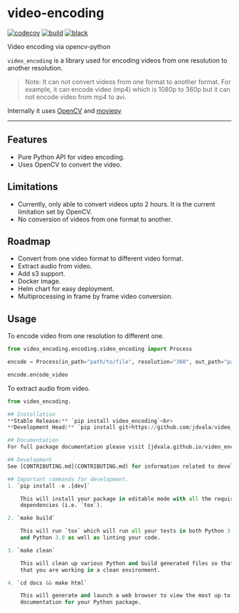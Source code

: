 # video-encoding

[![codecov](https://codecov.io/gh/jdvala/video_encoding/branch/main/graph/badge.svg?token=dEC138Lq1J)](https://codecov.io/gh/jdvala/video_encoding)
[![build](https://github.com/jdvala/video_encoding/actions/workflows/main.yml/badge.svg)](https://github.com/jdvala/video_encoding/actions/workflows/main.yml)
[![black](https://img.shields.io/badge/code%20style-black-000000.svg)](https://github.com/python/black)

Video encoding via opencv-python

`video_encoding` is a library used for encoding videos from one resolution to another resolution.

> Note: It can not convert videos from one format to another format. For example, it can encode video (mp4) which is 1080p to 360p but it can not encode video from mp4 to avi.

Internally it uses [OpenCV](https://opencv.org) and [moviepy](https://github.com/Zulko/moviepy)

---

## Features
* Pure Python API for video encoding.
* Uses OpenCV to convert the video.


## Limitations
* Currently, only able to convert videos upto 2 hours. It is the current limitation set by OpenCV.
* No conversion of videos from one format to another.


## Roadmap
* Convert from one video format to different video format.
* Extract audio from video.
* Add s3 support.
* Docker image.
* Helm chart for easy deployment.
* Multiprocessing in frame by frame video conversion.

## Usage
To encode video from one resolution to different one.
```python
from video_encoding.encoding.video_encoding import Process

encode = Process(in_path="path/to/file", resolution="360", out_path="path/to/file")

encode.encode_video
```

To extract audio from video.
```python
from video_encoding.

## Installation
**Stable Release:** `pip install video_encoding`<br>
**Development Head:** `pip install git+https://github.com/jdvala/video_encoding.git`

## Documentation
For full package documentation please visit [jdvala.github.io/video_encoding](https://jdvala.github.io/video_encoding).

## Development
See [CONTRIBUTING.md](CONTRIBUTING.md) for information related to developing the code.

## Important commands for development.
1. `pip install -e .[dev]`

    This will install your package in editable mode with all the required development
    dependencies (i.e. `tox`).

2. `make build`

    This will run `tox` which will run all your tests in both Python 3.6, Python 3.7,
    and Python 3.8 as well as linting your code.

3. `make clean`

    This will clean up various Python and build generated files so that you can ensure
    that you are working in a clean environment.

4. `cd docs && make html`

    This will generate and launch a web browser to view the most up-to-date
    documentation for your Python package.
